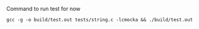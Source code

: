 Command to run test for now

`gcc -g -o build/test.out tests/string.c -lcmocka && ./build/test.out`
